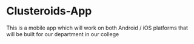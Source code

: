 # Clusteroids-App
This is a mobile app which will work on both Android / iOS platforms that will be built for our department in our college
